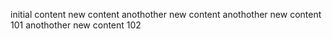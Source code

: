 initial content
new content
anothother new content
anothother new content 101
anothother new content 102
